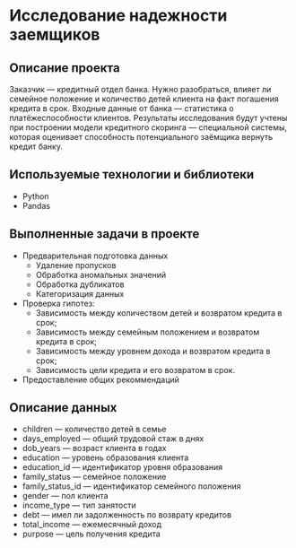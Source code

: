 # Исследование надежности заемщиков

## Описание проекта
Заказчик — кредитный отдел банка. Нужно разобраться, влияет ли семейное положение и количество детей клиента на факт погашения кредита в срок. Входные данные от банка — статистика о платёжеспособности клиентов.
Результаты исследования будут учтены при построении модели кредитного скоринга — специальной системы, которая оценивает способность потенциального заёмщика вернуть кредит банку.

## Используемые технологии и библиотеки
- Python
- Pandas

## Выполненные задачи в проекте
- Предварительная подготовка данных
	- Удаление пропусков
	- Обработка аномальных значений
	- Обработка дубликатов
	- Категоризация данных
- Проверка гипотез:
	- Зависимость между количеством детей и возвратом кредита в срок;
	- Зависимость между семейным положением и возвратом кредита в срок;
	- Зависимость между уровнем дохода и возвратом кредита в срок;
	- Зависимость цели кредита и его возвратом в срок.
- Предоставление общих рекоммендаций

## Описание данных
- children — количество детей в семье
- days_employed — общий трудовой стаж в днях
- dob_years — возраст клиента в годах
- education — уровень образования клиента
- education_id — идентификатор уровня образования
- family_status — семейное положение
- family_status_id — идентификатор семейного положения
- gender — пол клиента
- income_type — тип занятости
- debt — имел ли задолженность по возврату кредитов
- total_income — ежемесячный доход
- purpose — цель получения кредита
